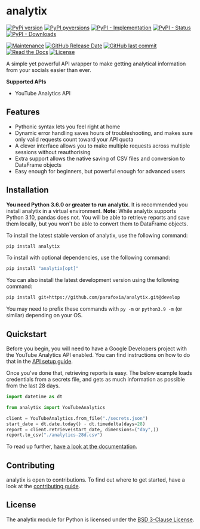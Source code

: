# analytix

[![PyPi version](https://img.shields.io/pypi/v/analytix.svg)](https://pypi.python.org/pypi/analytix/)
[![PyPI pyversions](https://img.shields.io/pypi/pyversions/analytix.svg)](https://pypi.python.org/pypi/analytix/)
[![PyPI - Implementation](https://img.shields.io/pypi/implementation/analytix)](https://pypi.python.org/pypi/analytix/)
[![PyPI - Status](https://img.shields.io/pypi/status/analytix)](https://pypi.python.org/pypi/analytix/)
[![PyPI - Downloads](https://img.shields.io/pypi/dm/analytix)](https://pypistats.org/packages/analytix)

[![Maintenance](https://img.shields.io/maintenance/yes/2021)](https://github.com/parafoxia/analytix)
[![GitHub Release Date](https://img.shields.io/github/release-date/parafoxia/analytix)](https://github.com/parafoxia/analytix)
[![GitHub last commit](https://img.shields.io/github/last-commit/parafoxia/analytix)](https://github.com/parafoxia/analytix)
[![Read the Docs](https://img.shields.io/readthedocs/analytix)](https://analytix.readthedocs.io/en/latest/index.html)
[![License](https://img.shields.io/github/license/parafoxia/analytix.svg)](https://github.com/parafoxia/analytix/blob/main/LICENSE)

A simple yet powerful API wrapper to make getting analytical information from your socials easier than ever.

**Supported APIs**

- YouTube Analytics API

## Features

- Pythonic syntax lets you feel right at home
- Dynamic error handling saves hours of troubleshooting, and makes sure only valid requests count toward your API quota
- A clever interface allows you to make multiple requests across multiple sessions without reauthorising
- Extra support allows the native saving of CSV files and conversion to DataFrame objects
- Easy enough for beginners, but powerful enough for advanced users

## Installation

**You need Python 3.6.0 or greater to run analytix.** It is recommended you install analytix in a virtual environment. **Note**: While analytix supports Python 3.10, pandas does not. You will be able to retrieve reports and save them locally, but you won't be able to convert them to DataFrame objects.

To install the latest stable version of analytix, use the following command:
```sh
pip install analytix
```

To install with optional dependencies, use the following command:
```sh
pip install "analytix[opt]"
```

You can also install the latest development version using the following command:
```sh
pip install git+https://github.com/parafoxia/analytix.git@develop
```

You may need to prefix these commands with `py -m` or `python3.9 -m` (or similar) depending on your OS.

## Quickstart

Before you begin, you will need to have a Google Developers project with the YouTube Analytics API enabled. You can find instructions on how to do that in the [API setup guide](https://analytix.readthedocs.io/en/latest/refs/yt-analytics-setup.html).

Once you've done that, retrieving reports is easy. The below example loads credentials from a secrets file, and gets as much information as possible from the last 28 days.

```py
import datetime as dt

from analytix import YouTubeAnalytics

client = YouTubeAnalytics.from_file("./secrets.json")
start_date = dt.date.today() - dt.timedelta(days=28)
report = client.retrieve(start_date, dimensions=("day",))
report.to_csv("./analytics-28d.csv")
```

To read up further, [have a look at the documentation](https://analytix.readthedocs.io/en/latest/).

## Contributing

analytix is open to contributions. To find out where to get started, have a look at the [contributing guide](https://github.com/parafoxia/analytix/blob/main/CONTRIBUTING.md).

## License

The analytix module for Python is licensed under the [BSD 3-Clause License](https://github.com/parafoxia/analytix/blob/main/LICENSE).
